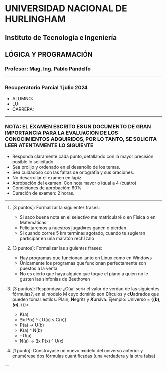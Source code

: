 # UNIVERSIDAD NACIONAL DE HURLINGHAM

## Instituto de Tecnología e Ingeniería

## LÓGICA Y PROGRAMACIÓN

### Profesor: Mag. Ing. Pablo Pandolfo

---

### Recuperatorio Parcial 1 julio 2024

* ALUMNO:  
* LU:
* CARRERA:

---

### NOTA: EL EXAMEN ESCRITO ES UN DOCUMENTO DE GRAN IMPORTANCIA PARA LA EVALUACIÓN DE LOS CONOCIMIENTOS ADQUIRIDOS, POR LO TANTO, SE SOLICITA LEER ATENTAMENTE LO SIGUIENTE

* Responda claramente cada punto, detallando con la mayor precisión posible lo solicitado.
* Sea prolijo y ordenado en el desarrollo de los temas.
* Sea cuidadoso con las faltas de ortografía y sus oraciones.
* No desarrollar el examen en lápiz.
* Aprobación del examen: Con nota mayor o igual a 4 (cuatro)
* Condiciones de aprobación: 60%
* Duración de examen: 2 horas.

---

1. [3 puntos]: Formalizar la siguientes frases:
    * Si saco buena nota en el selectivo me matricularé o en Física o en Matemáticas
    * Felicitaremos a nuestros jugadores ganen o pierdan
    * Si cuando corres 5 km terminas agotado, cuando te sugieran participar en una maratón recházalo

1. [3 puntos]: Formalizar las siguientes frases:
    * Hay programas que funcionan tanto en Linux como en Windows
    * Únicamente los programas que funcionan perfectamente son puestos a la venta
    * No es cierto que haya alguien que toque el piano a quien no le gusten las sinfonías de Beethoven

1. [3 puntos]: Respóndase ¿Cúal sería el valor de verdad de las siguientes fórmulas?, en el modelo M cuyo dominio son **C**írculos y c**U**adrados que pueden tomar estilos: Plain, **N**egrita y ***K***ursiva. Ejemplo: Universo = {**(b)**, ***(a)***, ()}>
    * K(a)
    * ∃x P(x) ^ ( U(x) v C(b))
    * P(a) -> U(b)
    * K(a) ^ N(b)
    * ¬U(a)
    * N(a) -> ∃x P(x) ^ U(x)

1. [1 punto]: Constrúyase un nuevo modelo del universo anterior y enumérese dos fórmulas cuantificadas (una verdadera y la otra falsa)

--
